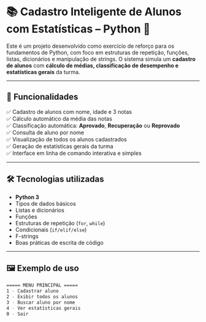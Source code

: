 # 📚 Cadastro Inteligente de Alunos com Estatísticas – Python 🐍

Este é um projeto desenvolvido como exercício de reforço para os fundamentos de Python, com foco em estruturas de repetição, funções, listas, dicionários e manipulação de strings. O sistema simula um **cadastro de alunos** com **cálculo de médias, classificação de desempenho e estatísticas gerais** da turma.

---

## 🧠 Funcionalidades

✅ Cadastro de alunos com nome, idade e 3 notas  
✅ Cálculo automático da média das notas  
✅ Classificação automática: **Aprovado**, **Recuperação** ou **Reprovado**  
✅ Consulta de aluno por nome  
✅ Visualização de todos os alunos cadastrados  
✅ Geração de estatísticas gerais da turma  
✅ Interface em linha de comando interativa e simples  

---

## 🛠️ Tecnologias utilizadas

- **Python 3**
- Tipos de dados básicos
- Listas e dicionários
- Funções
- Estruturas de repetição (`for`, `while`)
- Condicionais (`if/elif/else`)
- F-strings
- Boas práticas de escrita de código

---

## 🖼️ Exemplo de uso

```bash
===== MENU PRINCIPAL =====
1 - Cadastrar aluno
2 - Exibir todos os alunos
3 - Buscar aluno por nome
4 - Ver estatísticas gerais
0 - Sair
